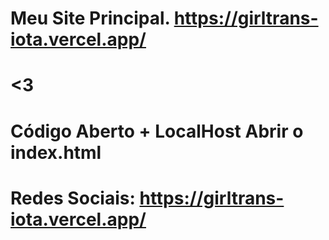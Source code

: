 # Meu Site Principal. https://girltrans-iota.vercel.app/
# <3
# Código Aberto + LocalHost Abrir o index.html
# Redes Sociais: https://girltrans-iota.vercel.app/
